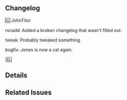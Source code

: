 ## Changelog
<!--
	Remember that the name can NOT contain spaces
-->

:cl: JohnTitor

rscadd: Added a broken changelog that wasn't filled out.

tweak: Probably tweaked something.

bugfix: Jones is now a cat again.

/:cl:

<!-- Valid Prefixes:
bugfix tweak
rscadd rscdel
imageadd imagedel
maptweak spellcheck
soundadd sounddel
experiment wip
-->

## Details
<!--
	Put more details about your changes below as needed or just anything you don't want in the changelog.
-->


## Related Issues
<!--
	 Mention the issue(s) this MR closes or is related to
-->
